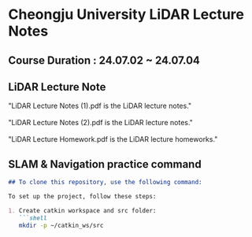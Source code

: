 # Cheongju University LiDAR Lecture Notes<br>
##  Course Duration : 24.07.02 ~ 24.07.04<br>
## LiDAR Lecture Note
  "LiDAR Lecture Notes (1).pdf is the LiDAR lecture notes."<br><br>
  "LiDAR Lecture Notes (2).pdf is the LiDAR lecture notes."<br><br>
  "LiDAR Lecture Homework.pdf is the LiDAR lecture homeworks."

## SLAM & Navigation practice command

```markdown
## To clone this repository, use the following command:

To set up the project, follow these steps:

1. Create catkin workspace and src folder:
   ```shell
   mkdir -p ~/catkin_ws/src
